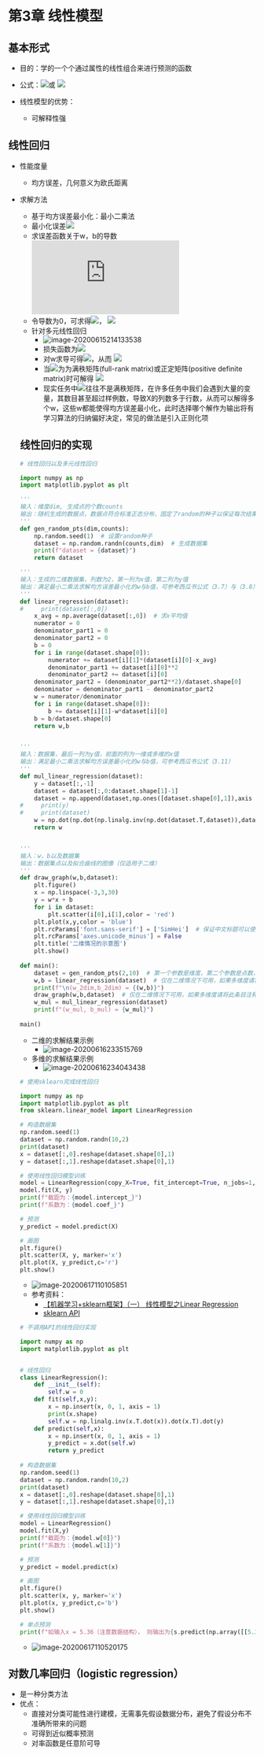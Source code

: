# 第3章 线性模型

## 基本形式

- 目的：学的一个个通过属性的线性组合来进行预测的函数
- 公式：![](https://latex.codecogs.com/gif.latex?f(\boldsymbol{x})=w_{1}&space;x_{1}&plus;w_{2}&space;x_{2}&plus;\ldots&plus;w_{d}&space;x_{d}&plus;b)或 ![](https://latex.codecogs.com/gif.latex?f(x)=w^{\mathrm{T}}&space;x&plus;b)

- 线性模型的优势：
  - 可解释性强

## 线性回归

- 性能度量
  
  - 均方误差，几何意义为欧氏距离
  
- 求解方法
  - 基于均方误差最小化：最小二乘法
  - 最小化误差![](https://latex.codecogs.com/gif.latex?E_{(w,&space;b)}=\sum_{i=1}^{m}\left(y_{i}-w&space;x_{i}-b\right)^{2})
  - 求误差函数关于w，b的导数![](https://latex.codecogs.com/gif.latex?%5Cbegin%7Barray%7D%7Bl%7D%20%5Cfrac%7B%5Cpartial%20E_%7B%28w%2C%20b%29%7D%7D%7B%5Cpartial%20w%7D%3D2%5Cleft%28w%20%5Csum_%7Bi%3D1%7D%5E%7Bm%7D%20x_%7Bi%7D%5E%7B2%7D-%5Csum_%7Bi%3D1%7D%5E%7Bm%7D%5Cleft%28y_%7Bi%7D-b%5Cright%29%20x_%7Bi%7D%5Cright%29%20%5C%5C%20%5Cfrac%7B%5Cpartial%20E_%7B%28w%2C%20b%29%7D%7D%7B%5Cpartial%20b%7D%3D2%5Cleft%28m%20b-%5Csum_%7Bi%3D1%7D%5E%7Bm%7D%5Cleft%28y_%7Bi%7D-w%20x_%7Bi%7D%5Cright%29%5Cright%29%20%5Cend%7Barray%7D)
  - 令导数为0，可求得![](https://latex.codecogs.com/gif.latex?w=\frac{\sum_{i=1}^{m}&space;y_{i}\left(x_{i}-\bar{x}\right)}{\sum_{i=1}^{m}&space;x_{i}^{2}-\frac{1}{m}\left(\sum_{i=1}^{m}&space;x_{i}\right)^{2}})， ![](https://latex.codecogs.com/gif.latex?b=\frac{1}{m}&space;\sum_{i=1}^{m}\left(y_{i}-w&space;x_{i}\right))
  - 针对多元线性回归
    - ![image-20200615214133538](https://i.loli.net/2020/06/15/D5uRdjhnkPOUgzG.png)
    - 损失函数为![](https://latex.codecogs.com/gif.latex?E_{\hat{\boldsymbol{w}}}=(\boldsymbol{y}-\mathbf{X}&space;\hat{\boldsymbol{w}})^{\mathrm{T}}(\boldsymbol{y}-\mathbf{X}&space;\hat{\boldsymbol{w}}))
    - 对w求导可得![](https://latex.codecogs.com/gif.latex?\frac{\partial&space;E_{\hat{w}}}{\partial&space;\hat{w}}=2&space;\mathbf{X}^{\mathrm{T}}(\mathbf{X}&space;\hat{\boldsymbol{w}}-\boldsymbol{y}))，从而 ![](https://latex.codecogs.com/gif.latex?\hat{\boldsymbol{w}}^{*}=\left(\mathbf{X}^{\mathrm{T}}&space;\mathbf{X}\right)^{-1}&space;\mathbf{X}^{\mathrm{T}}&space;\boldsymbol{y})
    - 当![](https://latex.codecogs.com/gif.latex?\mathbf{x}^{\mathrm{T}}&space;\mathbf{x})为为满秩矩阵(full-rank matrix)或正定矩阵(positive definite matrix)时可解得 ![](https://latex.codecogs.com/gif.latex?\hat{\boldsymbol{w}}^{*}=\left(\mathbf{X}^{\mathrm{T}}&space;\mathbf{X}\right)^{-1}&space;\mathbf{X}^{\mathrm{T}}&space;\boldsymbol{y})
    - 现实任务中![](https://latex.codecogs.com/gif.latex?\mathbf{x}^{\mathrm{T}}&space;\mathbf{x})往往不是满秩矩阵，在许多任务中我们会遇到大量的变量，其数目甚至超过样例数，导致X的列数多于行数，从而可以解得多个w，这些w都能使得均方误差最小化，此时选择哪个解作为输出将有学习算法的归纳偏好决定，常见的做法是引入正则化项
  
  ## 线性回归的实现
  
  ```python
  # 线性回归以及多元线性回归
  
  import numpy as np
  import matplotlib.pyplot as plt
  
  '''
  输入：维度dim, 生成点的个数counts
  输出：随机生成的数据点，数据点符合标准正态分布，固定了random的种子以保证每次结果的一致性（可以调整），最后一列是y值
  '''
  def gen_random_pts(dim,counts):
      np.random.seed(1)  # 设置random种子
      dataset = np.random.randn(counts,dim)  # 生成数据集
      print(f"dataset = {dataset}")
      return dataset
  
  '''
  输入：生成的二维数据集，列数为2，第一列为x值，第二列为y值
  输出：满足最小二乘法求解均方误差最小化的w与b值，可参考西瓜书公式（3.7）与（3.8）
  '''
  def linear_regression(dataset):
  #     print(dataset[:,0])
      x_avg = np.average(dataset[:,0])  # 求x平均值
      numerator = 0
      denominator_part1 = 0
      denominator_part2 = 0
      b = 0
      for i in range(dataset.shape[0]):
          numerator += dataset[i][1]*(dataset[i][0]-x_avg)
          denominator_part1 += dataset[i][0]**2
          denominator_part2 += dataset[i][0]
      denominator_part2 = (denominator_part2**2)/dataset.shape[0]
      denominator = denominator_part1 - denominator_part2
      w = numerator/denominator
      for i in range(dataset.shape[0]):
          b += dataset[i][1]-w*dataset[i][0]
      b = b/dataset.shape[0]
      return w,b
  
  
  '''
  输入：数据集，最后一列为y值，前面的列为一维或多维的x值
  输出：满足最小二乘法求解均方误差最小化的w与b值，可参考西瓜书公式（3.11）
  '''
  def mul_linear_regression(dataset):
      y = dataset[:,-1]
      dataset = dataset[:,0:dataset.shape[1]-1]
      dataset = np.append(dataset,np.ones([dataset.shape[0],1]),axis = 1)
  #     print(y)
  #     print(dataset)
      w = np.dot(np.dot(np.linalg.inv(np.dot(dataset.T,dataset)),dataset.T),y)
      return w
  
  
  '''
  输入：w，b以及数据集
  输出：数据集点以及拟合曲线的图像（仅适用于二维）
  '''
  def draw_graph(w,b,dataset):
      plt.figure()
      x = np.linspace(-3,3,30)
      y = w*x + b
      for i in dataset:
          plt.scatter(i[0],i[1],color = 'red')
      plt.plot(x,y,color = 'blue')
      plt.rcParams['font.sans-serif'] = ['SimHei']  # 保证中文标题可以使用
      plt.rcParams['axes.unicode_minus'] = False
      plt.title('二维情况的示意图')
      plt.show()
      
  def main():
      dataset = gen_random_pts(2,10)  # 第一个参数是维度，第二个参数是点数，生成结果中最后一列是y值
      w,b = linear_regression(dataset)  # 仅在二维情况下可用，如果多维度请将此条目注释掉
      print(f"\n(w_2dim,b_2dim) = {(w,b)}")
      draw_graph(w,b,dataset)  # 仅在二维情况下可用，如果多维度请将此条目注释掉
      w_mul = mul_linear_regression(dataset)
      print(f"(w_mul, b_mul) = {w_mul}")
      
  main()
  ```
  
  - 二维的求解结果示例
    - ![image-20200616233515769](https://i.loli.net/2020/06/16/jWFTDNc61f4RSLE.png)
  - 多维的求解结果示例
    - ![image-20200616234043438](https://i.loli.net/2020/06/16/nFmkaXshxy7MqAt.png)
  
  ```python
  # 使用sklearn完成线性回归
  
  import numpy as np
  import matplotlib.pyplot as plt
  from sklearn.linear_model import LinearRegression
  
  # 构造数据集
  np.random.seed(1)
  dataset = np.random.randn(10,2)
  print(dataset)
  x = dataset[:,0].reshape(dataset.shape[0],1)
  y = dataset[:,1].reshape(dataset.shape[0],1)
  
  # 使用线性回归模型训练
  model = LinearRegression(copy_X=True, fit_intercept=True, n_jobs=1, normalize=False)
  model.fit(X, y)
  print(f"截距为：{model.intercept_}")
  print(f"系数为：{model.coef_}")
  
  # 预测
  y_predict = model.predict(X)
  
  # 画图
  plt.figure()
  plt.scatter(X, y, marker='x')
  plt.plot(X, y_predict,c='r')
  plt.show()
  ```
  
  - ![image-20200617110105851](https://i.loli.net/2020/06/17/8e4pqiAB13S5Nzj.png)
  - 参考资料：
    - [【机器学习+sklearn框架】（一） 线性模型之Linear Regression](https://blog.csdn.net/walk_power/article/details/82924363)
    - [sklearn API](https://scikit-learn.org/stable/modules/generated/sklearn.linear_model.LinearRegression.html#sklearn.linear_model.LinearRegression)
  
  ```python
  # 不调用API的线性回归实现
  
  import numpy as np
  import matplotlib.pyplot as plt
  
  
  # 线性回归
  class LinearRegression():
      def __init__(self):
          self.w = 0
      def fit(self,x,y):
          x = np.insert(x, 0, 1, axis = 1)
          print(x.shape)        
          self.w = np.linalg.inv(x.T.dot(x)).dot(x.T).dot(y)
      def predict(self,x):
          x = np.insert(x, 0, 1, axis = 1)
          y_predict = x.dot(self.w)
          return y_predict
      
  # 构造数据集
  np.random.seed(1)
  dataset = np.random.randn(10,2)
  print(dataset)
  x = dataset[:,0].reshape(dataset.shape[0],1)
  y = dataset[:,1].reshape(dataset.shape[0],1)
  
  # 使用线性回归模型训练
  model = LinearRegression()
  model.fit(X,y)
  print(f"截距为：{model.w[0]}")
  print(f"系数为：{model.w[1]}")
  
  # 预测
  y_predict = model.predict(x)
  
  # 画图
  plt.figure()
  plt.scatter(x, y, marker='x')
  plt.plot(x, y_predict,c='b')
  plt.show()
  
  # 单点预测
  print(f"如输入x = 5.36（注意数据结构）， 则输出为{s.predict(np.array([[5.36]]))}")
  ```
  
  - ![image-20200617110520175](https://i.loli.net/2020/06/17/j1nh5OdP3EliI9F.png)

## 对数几率回归（logistic regression）

- 是一种分类方法
- 优点：
  - 直接对分类可能性进行建模，无需事先假设数据分布，避免了假设分布不准确所带来的问题
  - 可得到近似概率预测
  - 对率函数是任意阶可导